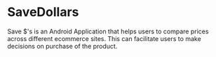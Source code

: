 SaveDollars
===========

Save $'s is an Android Application that helps users to compare prices across different ecommerce sites. This can facilitate users to make decisions on purchase of the product.
